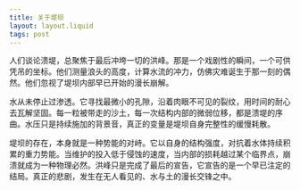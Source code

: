 ```yaml
---
title: 关于堤坝
layout: layout.liquid
tags: post
---
```

<p>人们谈论溃堤，总聚焦于最后冲垮一切的洪峰。那是一个戏剧性的瞬间，一个可供凭吊的坐标。他们测量浪头的高度，计算水流的冲力，仿佛灾难诞生于那一刻的偶然。他们忽视了堤坝内部早已开始的漫长崩解。</p><p>水从未停止过渗透。它寻找最微小的孔隙，沿着肉眼不可见的裂纹，用时间的耐心去瓦解坚固。每一粒被带走的沙土，每一次结构内部的微弱位移，都是溃堤的序曲。水压只是持续施加的背景音，真正的变量是堤坝自身完整性的缓慢耗散。</p><p>堤坝的存在，本身就是一种势能的对峙。它以自身的结构强度，对抗着水体持续积累的重力势能。当维护的投入低于侵蚀的速度，当内部的损耗越过某个临界点，崩溃就成为一种物理必然。洪峰只是完成了最后的宣告，它宣告的是一个早已注定的结局。真正的悲剧，发生在无人看见的、水与土的漫长交锋之中。</p> 